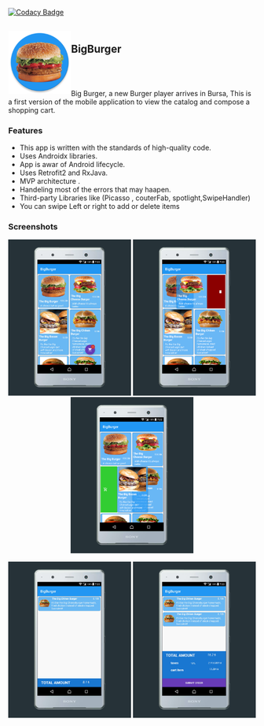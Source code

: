 
[![Codacy Badge](https://api.codacy.com/project/badge/Grade/4c07fed882684fa5878acaf2bfb15f1f)](https://app.codacy.com/app/KHALED-MSOUTI/BigBurger?utm_source=github.com&utm_medium=referral&utm_content=KHALED-MSOUTI/BigBurger&utm_campaign=Badge_Grade_Dashboard)
<br/>
<h2> <img align="left" src="/app/src/main/res/mipmap-xxxhdpi/ic_launcher.png" width="128" height="128"> 
  <br />BigBurger</h2>
  
<br />
<br>
<br>
Big Burger, a new Burger player arrives in Bursa, This is a  first version of the mobile application to
view the catalog and compose a shopping cart.

### Features


<ul>
 <li> This app is written with the standards of high-quality code.</li>
 <li> Uses Androidx libraries.</li>
 <li> App is awar of Android lifecycle.</li>
 <li> Uses Retrofit2 and RxJava.</li>
 <li> MVP architecture .</li>
 <li> Handeling most of the errors that may haapen. </li>
 <li> Third-party Libraries like (Picasso , couterFab, spotlight,SwipeHandler)</li>
 <li> You can swipe Left or right to add or delete items</li>
 </ul>

### Screenshots 
<p align="center"> <img src="screenshot/mainactivity.png" width="250"> <img src="/screenshot/swipeL.png" width="250"> <img src="/screenshot/swipeR.png" width="250"> </p>
<p align="center"> <img src="/screenshot/cartActivity.png" width="250"> <img src="/screenshot/cartactivityExtended.png" width="250"> </p>
